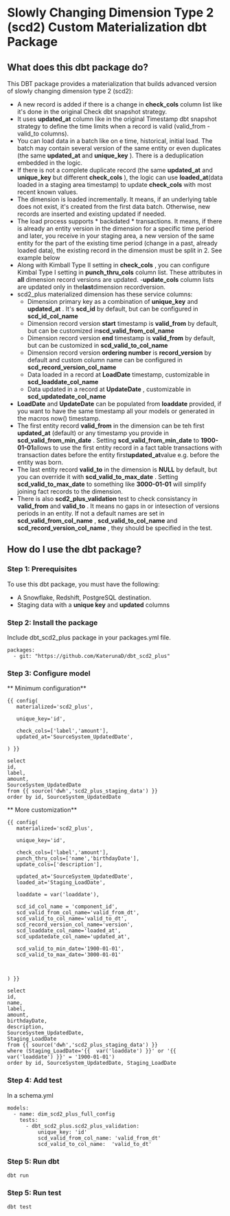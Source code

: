 # Slowly Changing Dimension Type 2 (scd2) Custom Materialization dbt Package

## What does this dbt package do?

This DBT package provides a materialization that builds advanced version of slowly changing dimension type 2  (scd2):
- A new record is added if there is a change in **check_cols** column list like it's done in the original Check dbt snapshot strategy.
- It uses **updated_at** column like in the original Timestamp dbt snapshot strategy to define the time limits when a record is valid (valid_from - valid_to columns). 
- You can load data in a batch like on e time, historical, initial load. The batch may contain several version of the same entity or even duplicates (the same **updated_at** and **unique_key** ). There is a deduplication embedded in the logic.
- If there is not a complete duplicate record (the same **updated_at** and **unique_key** but different **check_cols** ), the logic can use **loaded_at**(data loaded in a staging area timestamp) to update **check_cols** with most recent known values.
- The dimension is loaded incrementally. It means, if an underlying table does not exist, it's created from the first data batch. Otherwise, new records are inserted and existing updated if needed.
- The load process supports * backdated * transactions. It means, if there is already an entity version in the dimension for a specific time period and later, you receive in your staging area, a new version of the same entity for the part of the existing time period (change in a past, already loaded data), the existing record in the dimension must be split in 2. See example below
- Along with Kimball Type II setting in **check_cols** , you can configure Kimbal Type I setting in **punch_thru_cols** column list. These attributes in **all** dimension record versions are updated.
-**update_cols** column lists are updated only in the**last**dimension recordversion.
- scd2_plus materialized dimension has these service columns:
  - Dimension primary key as a combination of **unique_key** and **updated_at** . It's **scd_id** by default, but can be configured in **scd_id_col_name** 
  - Dimension record version **start** timestamp is **valid_from** by default, but can be customized in**scd_valid_from_col_name** 
  - Dimension record version **end** timestamp is **valid_from** by default, but can be customized in  **scd_valid_to_col_name** 
  - Dimension record version **ordering number** is **record_version** by default and custom column name can be configured in **scd_record_version_col_name** 
  - Data loaded in a record at **LoadDate** timestamp, customizable in **scd_loaddate_col_name** 
  - Data updated in a record at **UpdateDate** , customizable in **scd_updatedate_col_name** 
- **LoadDate** and **UpdateDate** can be populated from **loaddate** provided, if you want to have the same timestamp all your models or generated in the macros now() timestamp.
- The first entity record **valid_from** in the dimension can be teh first **updated_at** (default) or any timestamp you provide in **scd_valid_from_min_date** . Setting **scd_valid_from_min_date** to **1900-01-01**allows to use the first entity record in a fact table transactions with transaction dates before the entity first**updated_at**value e.g. before the entity was born.
- The last entity record **valid_to** in the dimension is **NULL** by default, but you can override it with **scd_valid_to_max_date** . Setting **scd_valid_to_max_date** to something like **3000-01-01** will simplify joining fact records to the dimension.
- There is also **scd2_plus_validation** test to check consistancy in **valid_from** and **valid_to** . It means no gaps in or intesection of versions periods in an entity. If not a default names are set in **scd_valid_from_col_name** , **scd_valid_to_col_name** and **scd_record_version_col_name** , they should be specified in the test.

## How do I use the dbt package?

### Step 1: Prerequisites

To use this dbt package, you must have the following:

- A Snowflake, Redshift, PostgreSQL destination.
- Staging data with a **unique key** and **updated** columns

### Step 2: Install the package

Include  dbt_scd2_plus package  in your packages.yml file.

```
packages:
  - git: "https://github.com/KaterunaD/dbt_scd2_plus"
```
### Step 3: Configure model

** Minimum configuration** 

```
{{ config(
   materialized='scd2_plus',
   
   unique_key='id',

   check_cols=['label','amount'],
   updated_at='SourceSystem_UpdatedDate',
  
) }}

select 
id,
label,
amount,
SourceSystem_UpdatedDate
from {{ source('dwh','scd2_plus_staging_data') }}
order by id, SourceSystem_UpdatedDate

```

** More customization** 

```
{{ config(
   materialized='scd2_plus',
   
   unique_key='id',

   check_cols=['label','amount'],
   punch_thru_cols=['name','birthdayDate'],
   update_cols=['description'],

   updated_at='SourceSystem_UpdatedDate',
   loaded_at='Staging_LoadDate',

   loaddate = var('loaddate'),

   scd_id_col_name = 'component_id',
   scd_valid_from_col_name='valid_from_dt',
   scd_valid_to_col_name='valid_to_dt',
   scd_record_version_col_name='version',
   scd_loaddate_col_name='loaded_at',
   scd_updatedate_col_name='updated_at',
   
   scd_valid_to_min_date='1900-01-01',
   scd_valid_to_max_date='3000-01-01'

   

) }}

select 
id,
name,
label,
amount,
birthdayDate,
description,
SourceSystem_UpdatedDate,
Staging_LoadDate
from {{ source('dwh','scd2_plus_staging_data') }}
where (Staging_LoadDate='{{  var('loaddate') }}' or '{{  var('loaddate') }}' = '1900-01-01')
order by id, SourceSystem_UpdatedDate, Staging_LoadDate

```
### Step 4: Add test

In a schema.yml

```
models:
  - name: dim_scd2_plus_full_config
    tests:
      - dbt_scd2_plus.scd2_plus_validation:
          unique_key: 'id'
          scd_valid_from_col_name: 'valid_from_dt'
          scd_valid_to_col_name:  'valid_to_dt'

```

### Step 5: Run dbt

```
dbt run
```
### Step 5: Run test

```
dbt test
```
